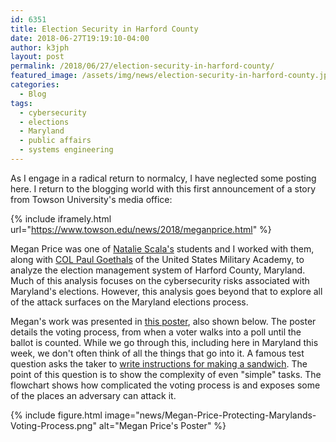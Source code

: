 ```yaml
---
id: 6351
title: Election Security in Harford County
date: 2018-06-27T19:19:10-04:00
author: k3jph
layout: post
permalink: /2018/06/27/election-security-in-harford-county/
featured_image: /assets/img/news/election-security-in-harford-county.jpg
categories:
  - Blog
tags:
  - cybersecurity
  - elections
  - Maryland
  - public affairs
  - systems engineering
---
```

As I engage in a radical return to normalcy, I have neglected some
posting here.  I return to the blogging world with this first
announcement of a story from Towson University's media office:

{% include iframely.html url="https://www.towson.edu/news/2018/meganprice.html" %}

Megan Price was one of [Natalie Scala's](https://www.drnataliescala.com/)
students and I worked with them, along with [COL Paul
Goethals](https://www.usma.edu/math/_layouts/wpFacultyBios/DisplayBio.aspx?ID=b65ee913-e572-4d32-9474-9bf372c143ae&List=1ebd54dc-d44d-4834-8add-2da90afb21f5)
of the United States Military Academy, to analyze the election
management system of Harford County, Maryland.  Much of this analysis
focuses on the cybersecurity risks associated with Maryland's
elections.  However, this analysis goes beyond that to explore all
of the attack surfaces on the Maryland elections process.

Megan's work was presented in [this
poster](/assets/docs/Megan-Price-Protecting-Marylands-Voting-Process.pdf),
also shown below.  The poster details the voting process, from when
a voter walks into a poll until the ballot is counted.  While we
go through this, including here in Maryland this week, we don't
often think of all the things that go into it.  A famous test
question asks the taker to [write instructions for making a
sandwich](https://www.google.com/search?q=write+instructions+for+making+a+sandwich).
The point of this question is to show the complexity of even "simple"
tasks.  The flowchart shows how complicated the voting process is
and exposes some of the places an adversary can attack it.

{% include figure.html image="news/Megan-Price-Protecting-Marylands-Voting-Process.png" alt="Megan Price's Poster" %}
